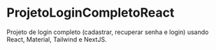 # ProjetoLoginCompletoReact
Projeto de login completo (cadastrar, recuperar senha e login) usando React, Material, Tailwind e NextJS.

